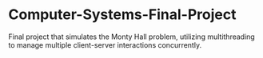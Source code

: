 # Computer-Systems-Final-Project
Final project that simulates the Monty Hall problem, utilizing multithreading to manage multiple client-server interactions concurrently.
